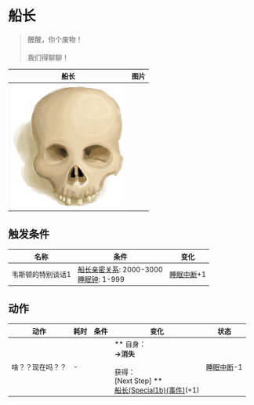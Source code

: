 # 船长  
> 醒醒，你个废物！<br><br>我们得聊聊！  
  
  船长  |   图片   
 ----  |  ----:   
   |  <img decoding="async" src="Sprite/Skull.png" href="a.md" style="max-width:300px;max-height:300px;">   
  
## 触发条件  
名称  |  条件  |  变化  
----  |  ----  |  ----  
韦斯顿的特别谈话1  |  [船长亲密关系](CaptainPropinquity.md): 2000-3000<br>[睡眠钟](SleepClock.md): 1-999  |  [睡眠中断](SleepInterrupt.md)+1  
## 动作  
动作  |  耗时  |  条件  |  变化  |  状态  
----  |  ----  |  ----  |  ----  |  ----  
啥？？现在吗？？<br>  |  -  |    |  ** 自身：**<br>→消失<br><br>** 获得： **<br>** [Next Step] **<br>  [船长(Special1b)(事件)](Event_CaptainSpecial1b.md)(+1)<br>  |  [睡眠中断](SleepInterrupt.md)-1  


<script>document.title="船长 - 卡牌生存百科 Card Survival Wiki";</script>